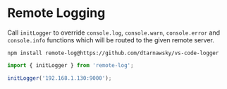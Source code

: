 # Remote Logging

Call `initLogger` to override `console.log`, `console.warn`, `console.error` and `console.info` functions which will be routed to the given remote server.

```shell
npm install remote-log@https://github.com/dtarnawsky/vs-code-logger
```

```typescript
import { initLogger } from 'remote-log';

initLogger('192.168.1.130:9000');
```

